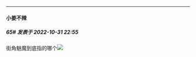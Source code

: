 

*****

####  小姜不辣  
##### 65#       发表于 2022-10-31 22:55

街角魅魔到底指的哪个<img src="https://static.saraba1st.com/image/smiley/face2017/216.png" referrerpolicy="no-referrer">

